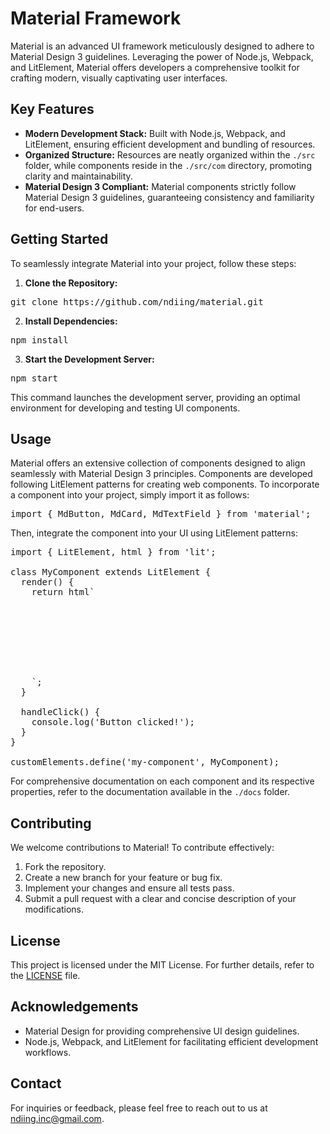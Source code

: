 # Material Framework

Material is an advanced UI framework meticulously designed to adhere to Material Design 3 guidelines. Leveraging the power of Node.js, Webpack, and LitElement, Material offers developers a comprehensive toolkit for crafting modern, visually captivating user interfaces.

## Key Features

- **Modern Development Stack:** Built with Node.js, Webpack, and LitElement, ensuring efficient development and bundling of resources.
- **Organized Structure:** Resources are neatly organized within the `./src` folder, while components reside in the `./src/com` directory, promoting clarity and maintainability.
- **Material Design 3 Compliant:** Material components strictly follow Material Design 3 guidelines, guaranteeing consistency and familiarity for end-users.

## Getting Started

To seamlessly integrate Material into your project, follow these steps:

1. **Clone the Repository:**

<pre>
git clone https://github.com/ndiing/material.git
</pre>

2. **Install Dependencies:**

<pre>
npm install
</pre>

3. **Start the Development Server:**

<pre>
npm start
</pre>

This command launches the development server, providing an optimal environment for developing and testing UI components.

## Usage

Material offers an extensive collection of components designed to align seamlessly with Material Design 3 principles. Components are developed following LitElement patterns for creating web components. To incorporate a component into your project, simply import it as follows:

<pre>
import { MdButton, MdCard, MdTextField } from 'material';
</pre>

Then, integrate the component into your UI using LitElement patterns:

<pre>
import { LitElement, html } from 'lit';

class MyComponent extends LitElement {
  render() {
    return html`
      <div>
        <md-button label="Click me" @click="${this.handleClick}"></md-button>
        <md-card>
          <md-text-field label="Username"></md-text-field>
        </md-card>
      </div>
    `;
  }

  handleClick() {
    console.log('Button clicked!');
  }
}

customElements.define('my-component', MyComponent);
</pre>

For comprehensive documentation on each component and its respective properties, refer to the documentation available in the `./docs` folder.

## Contributing

We welcome contributions to Material! To contribute effectively:

1. Fork the repository.
2. Create a new branch for your feature or bug fix.
3. Implement your changes and ensure all tests pass.
4. Submit a pull request with a clear and concise description of your modifications.

## License

This project is licensed under the MIT License. For further details, refer to the [LICENSE](LICENSE) file.

## Acknowledgements

- Material Design for providing comprehensive UI design guidelines.
- Node.js, Webpack, and LitElement for facilitating efficient development workflows.

## Contact

For inquiries or feedback, please feel free to reach out to us at [ndiing.inc@gmail.com](mailto:ndiing.inc@gmail.com).
